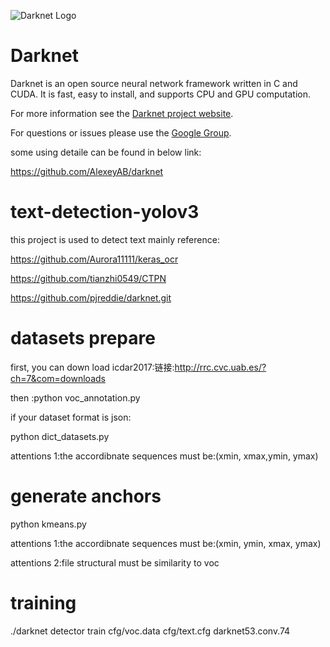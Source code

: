 ![Darknet Logo](http://pjreddie.com/media/files/darknet-black-small.png)

# Darknet #
Darknet is an open source neural network framework written in C and CUDA. It is fast, easy to install, and supports CPU and GPU computation.

For more information see the [Darknet project website](http://pjreddie.com/darknet).

For questions or issues please use the [Google Group](https://groups.google.com/forum/#!forum/darknet).

some  using detaile can be found in below link:

https://github.com/AlexeyAB/darknet


# text-detection-yolov3 #
this project is used to detect text 
mainly reference:

https://github.com/Aurora11111/keras_ocr

https://github.com/tianzhi0549/CTPN

https://github.com/pjreddie/darknet.git


# datasets prepare #
first, you can down load icdar2017:链接:http://rrc.cvc.uab.es/?ch=7&com=downloads

then :python voc_annotation.py

if your dataset format is json:

python dict_datasets.py

attentions 1:the accordibnate sequences must be:(xmin, xmax,ymin, ymax)

# generate anchors #
python kmeans.py

attentions 1:the accordibnate sequences must be:(xmin, ymin, xmax, ymax)

attentions 2:file structural must be similarity to voc

# training #
./darknet detector train cfg/voc.data cfg/text.cfg darknet53.conv.74
